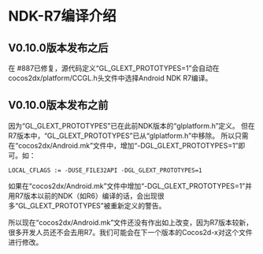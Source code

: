 # NDK-R7编译介绍

## V0.10.0版本发布之后

在 #887已修复，源代码定义“GL_GLEXT_PROTOTYPES=1”会自动在cocos2dx/platform/CCGL.h头文件中选择Android NDK R7编译。

## V0.10.0版本发布之前

因为“GL_GLEXT_PROTOTYPES”已在此前NDK版本的“glplatform.h”定义。
但在R7版本中，“GL_GLEXT_PROTOTYPES”已从“glplatform.h”中移除。
所以只需在“cocos2dx/Android.mk”文件中，增加“-DGL_GLEXT_PROTOTYPES=1”即可。如：  
 
```
LOCAL_CFLAGS := -DUSE_FILE32API -DGL_GLEXT_PROTOTYPES=1
```

如果在“cocos2dx/Android.mk”文件中增加“-DGL_GLEXT_PROTOTYPES=1”并用R7版本以前的NDK（如R6）编译的话，会出现很多“GL_GLEXT_PROTOTYPES”被重新定义的警告。

所以现在“cocos2dx/Android.mk”文件还没有作出如上改变，因为R7版本较新，很多开发人员还不会去用R7。我们可能会在下一个版本的Cocos2d-x对这个文件进行修改。